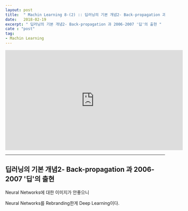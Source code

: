 ```yaml
---
layout: post
title:  " Machin Learning 8-(2) :: 딥러닝의 기본 개념2- Back-propagation 과 2006-2007 '딥'의 출현 "
date:   2018-02-19
excerpt: " 딥러닝의 기본 개념2- Back-propagation 과 2006-2007 '딥'의 출현 "
cate : "post"
tag:
- Machin Learning
---
```


<iframe width="560" height="315" src="https://www.youtube.com/embed/AByVbUX1PUI" frameborder="0" allowfullscreen></iframe>

---

## 딥러닝의 기본 개념2- Back-propagation 과 2006-2007 '딥'의 출현

Neural Networks에 대한 이미지가 안좋으니

Neural Networks를 Rebranding한게 Deep Learning이다.

